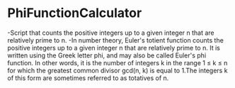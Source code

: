 # PhiFunctionCalculator
-Script that counts the positive integers up to a given integer n that are relatively prime to n.
-In number theory, Euler's totient function counts the positive integers up to a given integer n that are relatively prime to n. It is written using the Greek letter phi, and may also be called Euler's phi function. In other words, it is the number of integers k in the range 1 ≤ k ≤ n for which the greatest common divisor gcd(n, k) is equal to 1.The integers k of this form are sometimes referred to as totatives of n.
